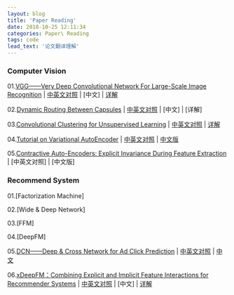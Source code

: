```yaml
---
layout: blog
title: 'Paper Reading'
date: 2018-10-25 12:11:34
categories: Paper\ Reading
tags: code
lead_text: '论文翻译理解'
---
```


### Computer Vision
01.[VGG——Very Deep Convolutional Network For Large-Scale Image Recognition](http://xueshu.baidu.com/s?wd=paperuri%3A%282801f41808e377a1897a3887b6758c59%29&filter=sc_long_sign&tn=SE_xueshusource_2kduw22v&sc_vurl=http%3A%2F%2Farxiv.org%2Fabs%2F1409.1556&ie=utf-8&sc_us=4549459500002107255)  | [中英文对照](http://blog.csdn.net/roguesir/article/details/77470043) | [中文] | [详解](http://blog.csdn.net/roguesir/article/details/77945732)

02.[Dynamic Routing Between Capsules](https://arxiv.org/abs/1710.09829) | [中英文对照](https://blog.csdn.net/roguesir/article/details/79681904) | [中文] | [详解]

03.[Convolutional Clustering for Unsupervised Learning](https://arxiv.org/abs/1511.06241) | [中英文对照](http://blog.csdn.net/roguesir/article/details/72842958) | [详解](http://blog.csdn.net/roguesir/article/details/73681885)

04.[Tutorial on Variational AutoEncoder](https://arxiv.org/abs/1606.05908v1) | [中英文对照](https://blog.csdn.net/roguesir/article/details/81319670) | [中文版](https://blog.csdn.net/roguesir/article/details/81319824)

05.[Contractive Auto-Encoders: Explicit Invariance During Feature Extraction](http://www-labs.iro.umontreal.ca/~vincentp/Publications/contractive_autoencoder_icml2011.pdf) | [中英文对照] | [中文版]

### Recommend System
01.[Factorization Machine]

02.[Wide & Deep Network]

03.[FFM]

04.[DeepFM]

05.[DCN——Deep & Cross Network for Ad Click Prediction]() | [中英文对照](https://blog.csdn.net/roguesir/article/details/79763204) | [中文](https://blog.csdn.net/roguesir/article/details/79777635)

06.[xDeepFM：Combining Explicit and Implicit Feature Interactions for Recommender Systems](https://arxiv.org/abs/1803.05170) | [中英文对照](https://blog.csdn.net/roguesir/article/details/80106672) | [中文] | [详解](https://blog.csdn.net/roguesir/article/details/80106672)

